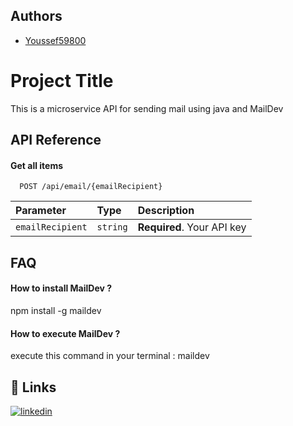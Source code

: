 ## Authors

- [Youssef59800](https://github.com/Youssef59800/microservice-email)

# Project Title

This is a microservice API for sending mail using java and MailDev

## API Reference

#### Get all items

```http
  POST /api/email/{emailRecipient}
```

| Parameter        | Type     | Description                |
| :--------        | :------- | :------------------------- |
| `emailRecipient` | `string` | **Required**. Your API key |


## FAQ

#### How to install MailDev ?

npm install -g maildev

#### How to execute MailDev ?

execute this command in your terminal :
maildev


## 🔗 Links
[![linkedin](www.linkedin.com/in/youssef-rguibi-5a2761256)](https://www.linkedin.com/)

